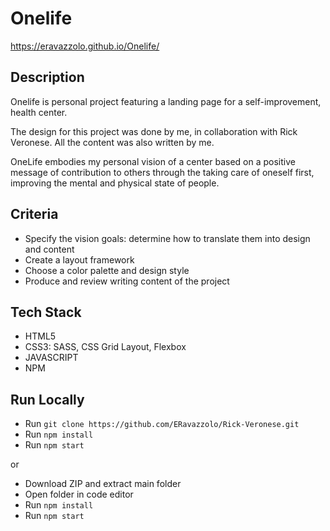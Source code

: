 # Onelife
https://eravazzolo.github.io/Onelife/

## Description
Onelife is personal project featuring a landing page for a self-improvement, health center.

The design for this project was done by me, in collaboration with Rick Veronese. All the content was also written by me.

OneLife embodies my personal vision of a center based on a positive message of contribution to others through the taking care of oneself first, improving the mental and physical state of people.

## Criteria
- Specify the vision goals: determine how to translate them into design and content
- Create a layout framework
- Choose a color palette and design style
- Produce and review writing content of the project

## Tech Stack 
- HTML5
- CSS3: SASS, CSS Grid Layout, Flexbox
- JAVASCRIPT
- NPM

## Run Locally
- Run `git clone https://github.com/ERavazzolo/Rick-Veronese.git`
- Run `npm install`
- Run `npm start`

or

- Download ZIP and extract main folder
- Open folder in code editor
- Run `npm install`
- Run `npm start`
